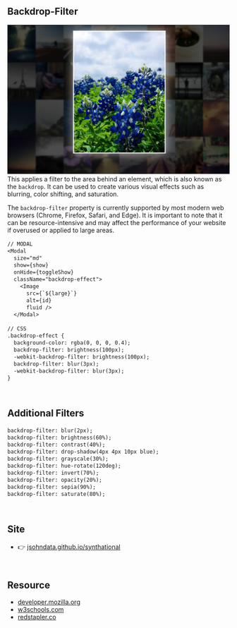 ## Backdrop-Filter
[![Read Me](./images/backdrop-filter.webp)](https://jsohndata.github.io/things-i-collect/)
This applies a filter to the area behind an element, which is also known as the `backdrop`. It can be used to create various visual effects such as blurring, color shifting, and saturation.  

The `backdrop-filter` property is currently supported by most modern web browsers (Chrome, Firefox, Safari, and Edge). It is important to note that it can be resource-intensive and may affect the performance of your website if overused or applied to large areas.

```
// MODAL
<Modal 
  size="md"
  show={show} 
  onHide={toggleShow} 
  className="backdrop-effect">
    <Image 
      src={`${large}`}             
      alt={id}
      fluid />
  </Modal>

// CSS
.backdrop-effect {
  background-color: rgba(0, 0, 0, 0.4);
  backdrop-filter: brightness(100px);  
  -webkit-backdrop-filter: brightness(100px);  
  backdrop-filter: blur(3px);  
  -webkit-backdrop-filter: blur(3px);
}
````      

<br>

## Additional Filters
```
backdrop-filter: blur(2px);
backdrop-filter: brightness(60%);
backdrop-filter: contrast(40%);
backdrop-filter: drop-shadow(4px 4px 10px blue);
backdrop-filter: grayscale(30%);
backdrop-filter: hue-rotate(120deg);
backdrop-filter: invert(70%);
backdrop-filter: opacity(20%);
backdrop-filter: sepia(90%);
backdrop-filter: saturate(80%);
```

<br>

## Site 
* 👉 [jsohndata.github.io/synthational](https://jsohndata.github.io/synthational/)

<br>

## Resource
* [developer.mozilla.org](https://developer.mozilla.org/en-US/docs/Web/CSS/backdrop-filter)
* [w3schools.com](https://www.w3schools.com/cssref/css3_pr_backdrop-filter.php)
* [redstapler.co](https://redstapler.co/css-backdrop-filter-vs-filter-which-one-to-use/)
